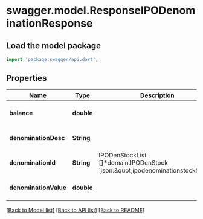 # swagger.model.ResponseIPODenominationResponse

## Load the model package
```dart
import 'package:swagger/api.dart';
```

## Properties
Name | Type | Description | Notes
------------ | ------------- | ------------- | -------------
**balance** | **double** |  | [optional] [default to null]
**denominationDesc** | **String** |  | [optional] [default to null]
**denominationId** | **String** | IPODenStockList []*domain.IPODenStock &#x60;json:\&quot;ipodenominationstock\&quot;&#x60; | [optional] [default to null]
**denominationValue** | **double** |  | [optional] [default to null]

[[Back to Model list]](../README.md#documentation-for-models) [[Back to API list]](../README.md#documentation-for-api-endpoints) [[Back to README]](../README.md)

